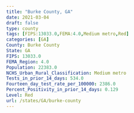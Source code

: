 ```yaml
---
title: "Burke County, GA"
date: 2021-03-04
draft: false
type: county
tags: [FIPS:13033.0,FEMA:4.0,Medium metro,Red]
categories: [GA]
County: Burke County
State: GA
FIPS: 13033.0
FEMA_Region: 4.0
Population: 22383.0
NCHS_Urban_Rural_Classification: Medium metro
Tests_in_prior_14_days: 534.0
Fourteen_day_test_rate_per_100000: 2386.0
Percent_Positivity_in_prior_14_days: 0.129
Level: Red
url: /states/GA/burke-county
---
```



